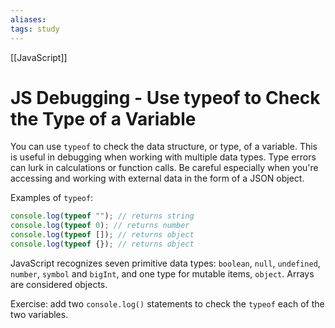 ```yaml
---
aliases:
tags: study
---
```

[[JavaScript]]
# JS Debugging - Use typeof to Check the Type of a Variable
You can use `typeof` to check the data structure, or type, of a variable. This is useful in debugging when working with multiple data types.
Type errors can lurk in calculations or function calls. Be careful especially when you're accessing and working with external data in the form of a JSON object.

Examples of `typeof`:

```js
console.log(typeof ""); // returns string
console.log(typeof 0); // returns number
console.log(typeof []); // returns object
console.log(typeof {}); // returns object
```

JavaScript recognizes seven primitive data types: `boolean`, `null`, `undefined`, `number`, `symbol` and `bigInt`, and one type for mutable items, `object`. Arrays are considered objects.

Exercise: add two `console.log()` statements to check the `typeof` each of the two variables.